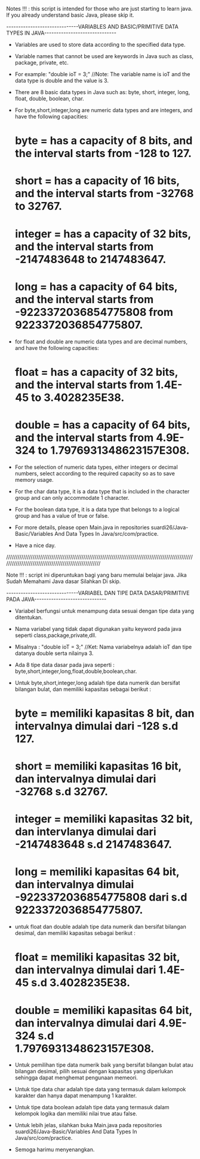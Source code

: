 Notes !!! : this script is intended for those who are just starting to learn java. If you already understand basic Java, please skip it.

------------------------------VARIABLES AND BASIC/PRIMITIVE DATA TYPES IN JAVA------------------------------

- Variables are used to store data according to the specified data type.

- Variable names that cannot be used are keywords in Java such as class, package, private, etc.

- For example: "double ioT = 3;" //Note: The variable name is ioT and the data type is double and the value is 3.

- There are 8 basic data types in Java such as: byte, short, integer, long, float, double, boolean, char.

- For byte,short,integer,long are numeric data types and are integers, and have the following capacities:
  
  # byte = has a capacity of 8 bits, and the interval starts from -128 to 127.
  # short = has a capacity of 16 bits, and the interval starts from -32768 to 32767.
  # integer = has a capacity of 32 bits, and the interval starts from -2147483648 to 2147483647.
  # long = has a capacity of 64 bits, and the interval starts from -9223372036854775808 from 9223372036854775807.
  
- for float and double are numeric data types and are decimal numbers, and have the following capacities:

  # float = has a capacity of 32 bits, and the interval starts from 1.4E-45 to 3.4028235E38.
  # double = has a capacity of 64 bits, and the interval starts from 4.9E-324 to 1.7976931348623157E308.
  
- For the selection of numeric data types, either integers or decimal numbers, select according to the required capacity so as to save memory usage.

- For the char data type, it is a data type that is included in the character group and can only accommodate 1 character.

- For the boolean data type, it is a data type that belongs to a logical group and has a value of true or false.

- For more details, please open Main.java in repositories suardi26/Java-Basic/Variables And Data Types In Java/src/com/practice.

- Have a nice day.
 
/////////////////////////////////////////////////////////////////////////////////////////////////////////////////////////////////////////////////////

Note !!! : script ini diperuntukan bagi yang baru memulai belajar java. Jika Sudah Memahami Java dasar Silahkan Di skip.

------------------------------VARIABEL DAN TIPE DATA DASAR/PRIMITIVE PADA JAVA------------------------------

- Variabel berfungsi untuk menampung data sesuai dengan tipe data yang ditentukan.

- Nama variabel yang tidak dapat digunakan yaitu keyword pada java seperti class,package,private,dll.

- Misalnya : "double ioT = 3;" //Ket: Nama variabelnya adalah ioT dan tipe datanya double serta nilainya 3.

- Ada 8 tipe data dasar pada java seperti : byte,short,integer,long,float,double,boolean,char.

- Untuk byte,short,integer,long adalah tipe data numerik dan bersifat bilangan bulat, dan memiliki kapasitas sebagai berikut :
		
	# byte = memiliki kapasitas 8 bit, dan intervalnya dimulai dari -128 s.d 127.
	# short = memiliki kapasitas 16 bit, dan intervalnya dimulai dari -32768 s.d 32767.
	# integer = memiliki kapasitas 32 bit, dan intervlanya dimulai dari -2147483648 s.d 2147483647.
	# long = memiliki kapasitas 64 bit, dan intervalnya dimulai -9223372036854775808 dari s.d 9223372036854775807.

- untuk float dan double adalah tipe data numerik dan bersifat bilangan desimal, dan memiliki kapasitas sebagai berikut :
	
	# float = memiliki kapasitas 32 bit, dan intervalnya dimulai dari 1.4E-45 s.d 3.4028235E38.
	# double = memiliki kapasitas 64 bit, dan intervalnya dimulai dari 4.9E-324 s.d 1.7976931348623157E308.

- Untuk pemilihan tipe data numerik baik yang bersifat bilangan bulat atau bilangan desimal, pilih sesuai dengan kapasitas yang diperlukan sehingga dapat menghemat pengunaan memeori.

- Untuk tipe data char adalah tipe data yang termasuk dalam kelompok karakter dan hanya dapat menampung 1 karakter.

- Untuk tipe data boolean adalah tipe data yang termasuk dalam kelompok logika dan memiliki nilai true atau false.

- Untuk lebih jelas, silahkan buka Main.java pada repositories suardi26/Java-Basic/Variables And Data Types In Java/src/com/practice.

- Semoga harimu menyenangkan.

